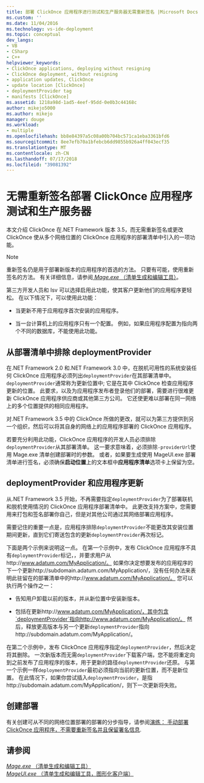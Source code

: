 ```yaml
---
title: 部署 ClickOnce 应用程序进行测试和生产服务器无需重新签名 |Microsoft Docs
ms.custom: ''
ms.date: 11/04/2016
ms.technology: vs-ide-deployment
ms.topic: conceptual
dev_langs:
- VB
- CSharp
- C++
helpviewer_keywords:
- ClickOnce applications, deploying without resigning
- ClickOnce deployment, without resigning
- application updates, ClickOnce
- update location [ClickOnce]
- deploymentProvider tag
- manifests [ClickOnce]
ms.assetid: 1218a98d-1ad5-4eef-95dd-0e0b3c44168c
author: mikejo5000
ms.author: mikejo
manager: douge
ms.workload:
- multiple
ms.openlocfilehash: bb8e84397a5c08a00b704bc571ca1eba3361bfd6
ms.sourcegitcommit: 8ee7efb70a1bfebcb6dd9855b926a4ff043ecf35
ms.translationtype: MT
ms.contentlocale: zh-CN
ms.lasthandoff: 07/17/2018
ms.locfileid: "39081392"
---
```

# <a name="deploy-clickonce-applications-for-testing-and-production-servers-without-resigning"></a>无需重新签名部署 ClickOnce 应用程序测试和生产服务器
本文介绍 ClickOnce 在.NET Framework 版本 3.5，而无需重新签名或更改 ClickOnce 使从多个网络位置的 ClickOnce 应用程序的部署清单中引入的一项功能。  
  
> [!NOTE]
>  重新签名仍是用于部署新版本的应用程序的首选的方法。 只要有可能，使用重新签名的方法。 有关详细信息，请参阅[ *Mage.exe* （清单生成和编辑工具）](/dotnet/framework/tools/mage-exe-manifest-generation-and-editing-tool)。  
  
 第三方开发人员和 Isv 可以选择启用此功能，使其客户更新他们的应用程序更轻松。 在以下情况下，可以使用此功能：  
  
-   当更新不用于应用程序首次安装的应用程序。  
  
-   当一台计算机上的应用程序只有一个配置。 例如，如果应用程序配置为指向两个不同的数据库，不能使用此功能。  
  
## <a name="exclude-deploymentprovider-from-deployment-manifests"></a>从部署清单中排除 deploymentProvider  
 在.NET Framework 2.0 和.NET Framework 3.0 中，在脱机可用性的系统安装任何 ClickOnce 应用程序必须列出`deploymentProvider`在其部署清单中。 `deploymentProvider`通常称为更新位置中; 它是在其中 ClickOnce 检查应用程序更新的位置。 此要求，以及为应用程序发布者登录他们的部署，需要进行很难更新 ClickOnce 应用程序供应商或其他第三方公司。 它还使更难以部署在同一网络上的多个位置提供的相同应用程序。  
  
 对.NET Framework 3.5 中的 ClickOnce 所做的更改，就可以为第三方提供到另一个组织，然后可以将其自身的网络上的应用程序部署的 ClickOnce 应用程序。  
  
 若要充分利用此功能，ClickOnce 应用程序的开发人员必须排除`deploymentProvider`从其部署清单。 这一要求意味着，必须排除`-providerUrl`使用 Mage.exe 清单创建部署时的参数。 或者，如果要生成使用 MageUI.exe 部署清单进行签名，必须确保**启动位置**上的文本框中**应用程序清单**选项卡上保留为空。  
  
## <a name="deploymentprovider-and-application-updates"></a>deploymentProvider 和应用程序更新  
 从.NET Framework 3.5 开始，不再需要指定`deploymentProvider`为了部署联机和脱机使用情况的 ClickOnce 应用程序部署清单中。 此更改支持方案中，您需要用来打包和签名部署你自己，但是对其他公司通过其网络部署应用程序。  
  
 需要记住的重要一点是，应用程序排除`deploymentProvider`不能更改其安装位置期间更新，直到它们寄送包含的更新`deploymentProvider`再次标记。  
  
 下面是两个示例来说明这一点。 在第一个示例中，发布 ClickOnce 应用程序不具有`deploymentProvider`标记，，并要求用户从http://www.adatum.com/MyApplication/。 如果你决定想要发布的应用程序的下一个更新http://subdomain.adatum.com/MyApplication/，没有任何办法来表明此驻留在的部署清单中的http://www.adatum.com/MyApplication/。 您可以执行两个操作之一：  
  
-   告知用户卸载以前的版本，并从新位置中安装新版本。  
  
-   包括在更新http://www.adatum.com/MyApplication/，其中包含`deploymentProvider`指向http://www.adatum.com/MyApplication/。 然后，释放更高版本与另一个更新`deploymentProvider`指向http://subdomain.adatum.com/MyApplication/。  
  
 在第二个示例中，发布 ClickOnce 应用程序指定`deploymentProvider`，然后决定将其删除。 一次新版本而无需`deploymentProvider`下载客户端，您不能将重定向到之前发布了应用程序的版本，用于更新的路径`deploymentProvider`还原。 与第一个示例一样`deploymentProvider`最初必须指向当前的更新位置，而不是新位置。 在此情况下，如果你尝试插入`deploymentProvider`，是指http://subdomain.adatum.com/MyApplication/，则下一次更新将失败。  
  
## <a name="create-a-deployment"></a>创建部署  
 有关创建可从不同的网络位置部署的部署的分步指导，请参阅[演练： 手动部署 ClickOnce 应用程序，不需要重新签名并且保留署名信息](../deployment/walkthrough-manually-deploying-a-clickonce-app-no-re-signing-required.md).  
  
## <a name="see-also"></a>请参阅  
 [*Mage.exe* （清单生成和编辑工具）](/dotnet/framework/tools/mage-exe-manifest-generation-and-editing-tool)   
 [*MageUI.exe* （清单生成和编辑工具，图形化客户端）](/dotnet/framework/tools/mageui-exe-manifest-generation-and-editing-tool-graphical-client)